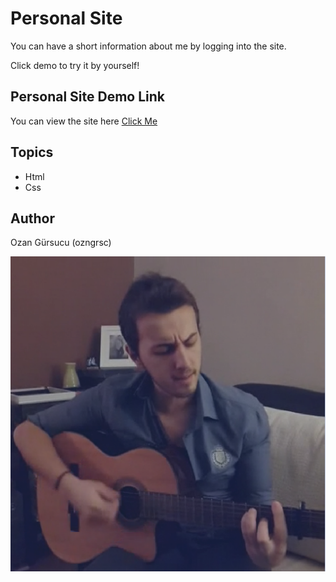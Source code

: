 # Personal Site

You can have a short information about me by logging into the site.

Click demo to try it by yourself!

## Personal Site Demo Link

You can view the site here
[Click Me](https://ozngrsc.github.io/ozngrsc-site/)

## Topics

- Html
- Css


## Author

Ozan Gürsucu (ozngrsc)

<img src="images/guitar.png" >
